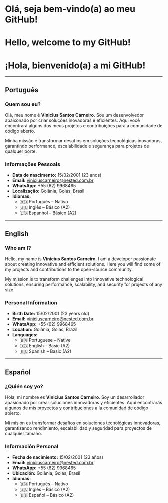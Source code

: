 # Olá, seja bem-vindo(a) ao meu GitHub!
# Hello, welcome to my GitHub!
# ¡Hola, bienvenido(a) a mi GitHub!

---

## Português

### Quem sou eu?
Olá, meu nome é **Vinicius Santos Carneiro**. Sou um desenvolvedor apaixonado por criar soluções inovadoras e eficientes. Aqui você encontrará alguns dos meus projetos e contribuições para a comunidade de código aberto.

Minha missão é transformar desafios em soluções tecnológicas inovadoras, garantindo performance, escalabilidade e segurança para projetos de qualquer porte.

### Informações Pessoais

- **Data de nascimento:** 15/02/2001 (23 anos)
- **Email:** [viniciuscarneiro@nested.com.br](mailto:viniciuscarneiro@nested.com.br)
- **WhatsApp:** +55 (62) 9968465
- **Localização:** Goiânia, Goiás, Brasil
- **Idiomas:**
  - 🇧🇷 Português – Nativo
  - 🇺🇸 Inglês – Básico (A2)
  - 🇪🇸 Espanhol – Básico (A2)

---

## English

### Who am I?
Hello, my name is **Vinicius Santos Carneiro**. I am a developer passionate about creating innovative and efficient solutions. Here you will find some of my projects and contributions to the open-source community.

My mission is to transform challenges into innovative technological solutions, ensuring performance, scalability, and security for projects of any size.

### Personal Information

- **Birth Date:** 15/02/2001 (23 years old)
- **Email:** [viniciuscarneiro@nested.com.br](mailto:viniciuscarneiro@nested.com.br)
- **WhatsApp:** +55 (62) 9968465
- **Location:** Goiânia, Goiás, Brazil
- **Languages:**
  - 🇧🇷 Portuguese – Native
  - 🇺🇸 English – Basic (A2)
  - 🇪🇸 Spanish – Basic (A2)


---

## Español

### ¿Quién soy yo?
Hola, mi nombre es **Vinicius Santos Carneiro**. Soy un desarrollador apasionado por crear soluciones innovadoras y eficientes. Aquí encontrarás algunos de mis proyectos y contribuciones a la comunidad de código abierto.

Mi misión es transformar desafíos en soluciones tecnológicas innovadoras, garantizando rendimiento, escalabilidad y seguridad para proyectos de cualquier tamaño.

### Información Personal

- **Fecha de nacimiento:** 15/02/2001 (23 años)
- **Email:** [viniciuscarneiro@nested.com.br](mailto:viniciuscarneiro@nested.com.br)
- **WhatsApp:** +55 (62) 9968465
- **Ubicación:** Goiânia, Goiás, Brasil
- **Idiomas:**
  - 🇧🇷 Portugués – Nativo
  - 🇺🇸 Inglés – Básico (A2)
  - 🇪🇸 Español – Básico (A2)
